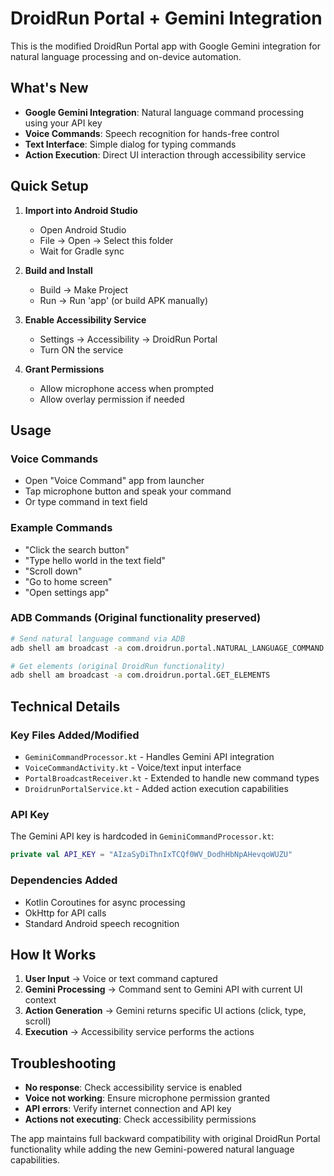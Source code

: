 # DroidRun Portal + Gemini Integration

This is the modified DroidRun Portal app with Google Gemini integration for natural language processing and on-device automation.

## What's New

- **Google Gemini Integration**: Natural language command processing using your API key
- **Voice Commands**: Speech recognition for hands-free control
- **Text Interface**: Simple dialog for typing commands
- **Action Execution**: Direct UI interaction through accessibility service

## Quick Setup

1. **Import into Android Studio**
   - Open Android Studio
   - File → Open → Select this folder
   - Wait for Gradle sync

2. **Build and Install**
   - Build → Make Project
   - Run → Run 'app' (or build APK manually)

3. **Enable Accessibility Service**
   - Settings → Accessibility → DroidRun Portal
   - Turn ON the service

4. **Grant Permissions**
   - Allow microphone access when prompted
   - Allow overlay permission if needed

## Usage

### Voice Commands
- Open "Voice Command" app from launcher
- Tap microphone button and speak your command
- Or type command in text field

### Example Commands
- "Click the search button"
- "Type hello world in the text field"
- "Scroll down"
- "Go to home screen"
- "Open settings app"

### ADB Commands (Original functionality preserved)
```bash
# Send natural language command via ADB
adb shell am broadcast -a com.droidrun.portal.NATURAL_LANGUAGE_COMMAND --es command "click the first button"

# Get elements (original DroidRun functionality)
adb shell am broadcast -a com.droidrun.portal.GET_ELEMENTS
```

## Technical Details

### Key Files Added/Modified
- `GeminiCommandProcessor.kt` - Handles Gemini API integration
- `VoiceCommandActivity.kt` - Voice/text input interface
- `PortalBroadcastReceiver.kt` - Extended to handle new command types
- `DroidrunPortalService.kt` - Added action execution capabilities

### API Key
The Gemini API key is hardcoded in `GeminiCommandProcessor.kt`:
```kotlin
private val API_KEY = "AIzaSyDiThnIxTCQf0WV_DodhHbNpAHevqoWUZU"
```

### Dependencies Added
- Kotlin Coroutines for async processing
- OkHttp for API calls
- Standard Android speech recognition

## How It Works

1. **User Input** → Voice or text command captured
2. **Gemini Processing** → Command sent to Gemini API with current UI context
3. **Action Generation** → Gemini returns specific UI actions (click, type, scroll)
4. **Execution** → Accessibility service performs the actions

## Troubleshooting

- **No response**: Check accessibility service is enabled
- **Voice not working**: Ensure microphone permission granted
- **API errors**: Verify internet connection and API key
- **Actions not executing**: Check accessibility permissions

The app maintains full backward compatibility with original DroidRun Portal functionality while adding the new Gemini-powered natural language capabilities.

